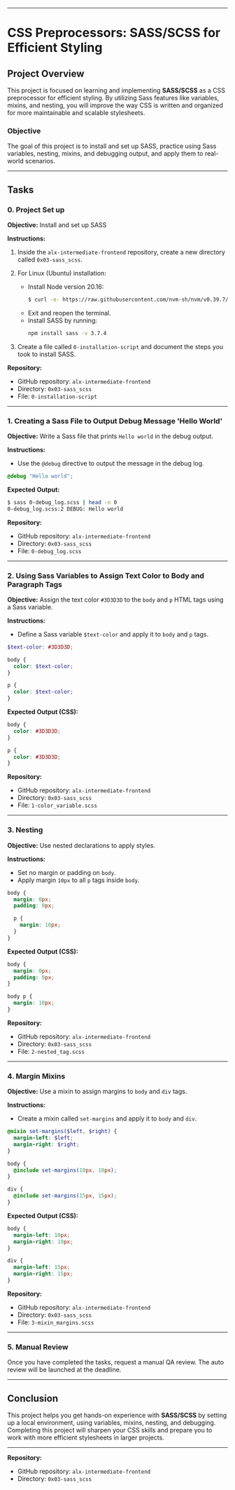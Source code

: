 

---

# CSS Preprocessors: SASS/SCSS for Efficient Styling

## Project Overview

This project is focused on learning and implementing **SASS/SCSS** as a CSS preprocessor for efficient styling. By utilizing Sass features like variables, mixins, and nesting, you will improve the way CSS is written and organized for more maintainable and scalable stylesheets. 

### Objective
The goal of this project is to install and set up SASS, practice using Sass variables, nesting, mixins, and debugging output, and apply them to real-world scenarios.

---

## Tasks

### 0. Project Set up
**Objective:** Install and set up SASS

**Instructions:**
1. Inside the `alx-intermediate-frontend` repository, create a new directory called `0x03-sass_scss`.
2. For Linux (Ubuntu) installation:
   - Install Node version 20.16:
     ```bash
     $ curl -o- https://raw.githubusercontent.com/nvm-sh/nvm/v0.39.7/install.sh | bash
     ```
   - Exit and reopen the terminal.
   - Install SASS by running:
     ```bash
     npm install sass -v 3.7.4
     ```

3. Create a file called `0-installation-script` and document the steps you took to install SASS.

**Repository:**  
- GitHub repository: `alx-intermediate-frontend`  
- Directory: `0x03-sass_scss`  
- File: `0-installation-script`

---

### 1. Creating a Sass File to Output Debug Message 'Hello World'
**Objective:** Write a Sass file that prints `Hello world` in the debug output.

**Instructions:**
- Use the `@debug` directive to output the message in the debug log.

```scss
@debug "Hello world";
```

**Expected Output:**
```bash
$ sass 0-debug_log.scss | head -n 0
0-debug_log.scss:2 DEBUG: Hello world
```

**Repository:**  
- GitHub repository: `alx-intermediate-frontend`  
- Directory: `0x03-sass_scss`  
- File: `0-debug_log.scss`

---

### 2. Using Sass Variables to Assign Text Color to Body and Paragraph Tags
**Objective:** Assign the text color `#3D3D3D` to the `body` and `p` HTML tags using a Sass variable.

**Instructions:**
- Define a Sass variable `$text-color` and apply it to `body` and `p` tags.

```scss
$text-color: #3D3D3D;

body {
  color: $text-color;
}

p {
  color: $text-color;
}
```

**Expected Output (CSS):**
```css
body {
  color: #3D3D3D;
}

p {
  color: #3D3D3D;
}
```

**Repository:**  
- GitHub repository: `alx-intermediate-frontend`  
- Directory: `0x03-sass_scss`  
- File: `1-color_variable.scss`

---

### 3. Nesting
**Objective:** Use nested declarations to apply styles.

**Instructions:**
- Set no margin or padding on `body`.
- Apply margin `10px` to all `p` tags inside `body`.

```scss
body {
  margin: 0px;
  padding: 0px;

  p {
    margin: 10px;
  }
}
```

**Expected Output (CSS):**
```css
body {
  margin: 0px;
  padding: 0px;
}

body p {
  margin: 10px;
}
```

**Repository:**  
- GitHub repository: `alx-intermediate-frontend`  
- Directory: `0x03-sass_scss`  
- File: `2-nested_tag.scss`

---

### 4. Margin Mixins
**Objective:** Use a mixin to assign margins to `body` and `div` tags.

**Instructions:**
- Create a mixin called `set-margins` and apply it to `body` and `div`.

```scss
@mixin set-margins($left, $right) {
  margin-left: $left;
  margin-right: $right;
}

body {
  @include set-margins(10px, 10px);
}

div {
  @include set-margins(15px, 15px);
}
```

**Expected Output (CSS):**
```css
body {
  margin-left: 10px;
  margin-right: 10px;
}

div {
  margin-left: 15px;
  margin-right: 15px;
}
```

**Repository:**  
- GitHub repository: `alx-intermediate-frontend`  
- Directory: `0x03-sass_scss`  
- File: `3-mixin_margins.scss`

---

### 5. Manual Review
Once you have completed the tasks, request a manual QA review. The auto review will be launched at the deadline.

---

## Conclusion

This project helps you get hands-on experience with **SASS/SCSS** by setting up a local environment, using variables, mixins, nesting, and debugging. Completing this project will sharpen your CSS skills and prepare you to work with more efficient stylesheets in larger projects.

---

**Repository:**  
- GitHub repository: `alx-intermediate-frontend`  
- Directory: `0x03-sass_scss`
